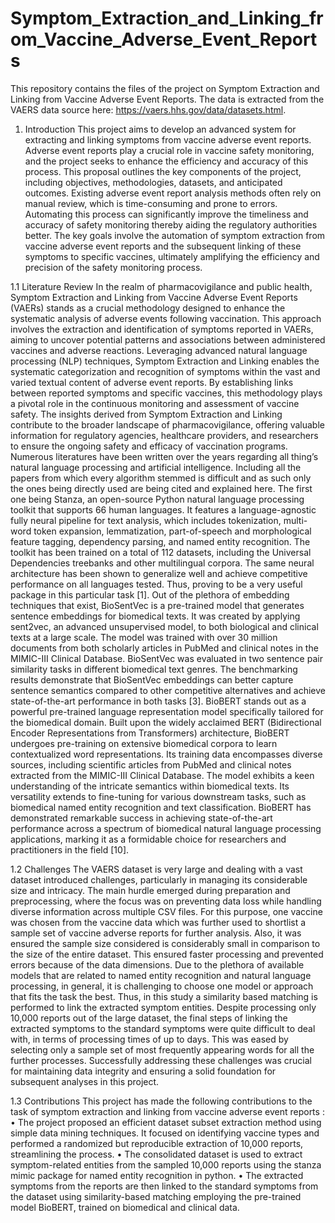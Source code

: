 # Symptom_Extraction_and_Linking_from_Vaccine_Adverse_Event_Reports
This repository contains the files of the project on Symptom Extraction and Linking from Vaccine Adverse Event Reports. The data is extracted from the VAERS data source here: https://vaers.hhs.gov/data/datasets.html.


1. Introduction
This project aims to develop an advanced system for extracting and linking symptoms from vaccine adverse event reports. Adverse event reports play a crucial role in vaccine safety monitoring, and the project seeks to enhance the efficiency and accuracy of this process. This proposal outlines the key components of the project, including objectives, methodologies, datasets, and anticipated outcomes.
Existing adverse event report analysis methods often rely on manual review, which is time-consuming and prone to errors. Automating this process can significantly improve the timeliness and accuracy of safety monitoring thereby aiding the regulatory authorities better.
The key goals involve the automation of symptom extraction from vaccine adverse event reports and the subsequent linking of these symptoms to specific vaccines, ultimately amplifying the efficiency and precision of the safety monitoring process.

1.1 Literature Review
In the realm of pharmacovigilance and public health, Symptom Extraction and Linking from Vaccine Adverse Event Reports (VAERs) stands as a crucial methodology designed to enhance the systematic analysis of adverse events following vaccination. This approach involves the extraction and identification of symptoms reported in VAERs, aiming to uncover potential patterns and associations between administered vaccines and adverse reactions. Leveraging advanced natural language processing (NLP) techniques, Symptom Extraction and Linking enables the systematic categorization and recognition of symptoms within the vast and varied textual content of adverse event reports. By establishing links between reported symptoms and specific vaccines, this methodology plays a pivotal role in the continuous monitoring and assessment of vaccine safety. The insights derived from Symptom Extraction and Linking contribute to the broader landscape of pharmacovigilance, offering valuable information for regulatory agencies, healthcare providers, and researchers to ensure the ongoing safety and efficacy of vaccination programs.
Numerous literatures have been written over the years regarding all thing’s natural language processing and artificial intelligence. Including all the papers from which every
algorithm stemmed is difficult and as such only the ones being directly used are being cited and explained here.
The first one being Stanza, an open-source Python natural language processing toolkit that supports 66 human languages. It features a language-agnostic fully neural pipeline for text analysis, which includes tokenization, multi-word token expansion, lemmatization, part-of-speech and morphological feature tagging, dependency parsing, and named entity recognition. The toolkit has been trained on a total of 112 datasets, including the Universal Dependencies treebanks and other multilingual corpora. The same neural architecture has been shown to generalize well and achieve competitive performance on all languages tested. Thus, proving to be a very useful package in this particular task [1].
Out of the plethora of embedding techniques that exist, BioSentVec is a pre-trained model that generates sentence embeddings for biomedical texts. It was created by applying sent2vec, an advanced unsupervised model, to both biological and clinical texts at a large scale. The model was trained with over 30 million documents from both scholarly articles in PubMed and clinical notes in the MIMIC-III Clinical Database. BioSentVec was evaluated in two sentence pair similarity tasks in different biomedical text genres. The benchmarking results demonstrate that BioSentVec embeddings can better capture sentence semantics compared to other competitive alternatives and achieve state-of-the-art performance in both tasks [3].
BioBERT stands out as a powerful pre-trained language representation model specifically tailored for the biomedical domain. Built upon the widely acclaimed BERT (Bidirectional Encoder Representations from Transformers) architecture, BioBERT undergoes pre-training on extensive biomedical corpora to learn contextualized word representations. Its training data encompasses diverse sources, including scientific articles from PubMed and clinical notes extracted from the MIMIC-III Clinical Database. The model exhibits a keen understanding of the intricate semantics within biomedical texts. Its versatility extends to fine-tuning for various downstream tasks, such as biomedical named entity recognition and text classification. BioBERT has demonstrated remarkable success in achieving state-of-the-art performance across a spectrum of biomedical natural language processing applications, marking it as a formidable choice for researchers and practitioners in the field [10].

1.2 Challenges
The VAERS dataset is very large and dealing with a vast dataset introduced challenges, particularly in managing its considerable size and intricacy. The main hurdle emerged during preparation and preprocessing, where the focus was on preventing data loss while handling diverse information across multiple CSV files. For this purpose, one vaccine was chosen from the vaccine data which was further used to shortlist a sample set of vaccine
adverse reports for further analysis. Also, it was ensured the sample size considered is considerably small in comparison to the size of the entire dataset. This ensured faster processing and prevented errors because of the data dimensions.
Due to the plethora of available models that are related to named entity recognition and natural language processing, in general, it is challenging to choose one model or approach that fits the task the best. Thus, in this study a similarity based matching is performed to link the extracted symptom entities. Despite processing only 10,000 reports out of the large dataset, the final steps of linking the extracted symptoms to the standard symptoms were quite difficult to deal with, in terms of processing times of up to days. This was eased by selecting only a sample set of most frequently appearing words for all the further processes.
Successfully addressing these challenges was crucial for maintaining data integrity and ensuring a solid foundation for subsequent analyses in this project.

1.3 Contributions
This project has made the following contributions to the task of symptom extraction and linking from vaccine adverse event reports :
• The project proposed an efficient dataset subset extraction method using simple data mining techniques. It focused on identifying vaccine types and performed a randomized but reproducible extraction of 10,000 reports, streamlining the process.
• The consolidated dataset is used to extract symptom-related entities from the sampled 10,000 reports using the stanza mimic package for named entity recognition in python.
• The extracted symptoms from the reports are then linked to the standard symptoms from the dataset using similarity-based matching employing the pre-trained model BioBERT, trained on biomedical and clinical data.
